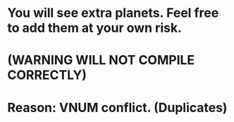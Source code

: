 # You will see extra planets. Feel free to add them at your own risk. 
# (WARNING WILL NOT COMPILE CORRECTLY)
# Reason: VNUM conflict. (Duplicates)